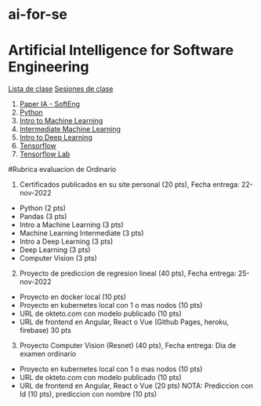 # ai-for-se
# Artificial Intelligence for Software Engineering
[Lista de clase](https://docs.google.com/spreadsheets/d/1NC7pYQ-kMOSH85gj5xbFjWwGKht-glgLHtNFcI23NTk/edit?usp=sharing)
[Sesiones de clase](https://drive.google.com/drive/folders/1KMs5ZJLgPz1HV49ENF4ZIv73K__xH_fU?usp=sharing)


1. [Paper IA - SoftEng](https://github.com/adsoftsito/laboweb/blob/main/CI_CD_IA.pdf)
2. [Python](https://www.kaggle.com/learn/python)
3. [Intro to Machine Learning](https://www.kaggle.com/learn/intro-to-machine-learning)
4. [Intermediate Machine Learning](https://www.kaggle.com/learn/intermediate-machine-learning)
5. [Intro to Deep Learning](https://www.kaggle.com/learn/intro-to-deep-learning)
6. [Tensorflow](https://github.com/adsoftsito/apis/blob/master/w15/itesm_apis_semana15.pdf)
7. [Tensorflow Lab](https://colab.research.google.com/drive/1EVOq8gLq6wm_PWdj29qwmX6VjZEwwptf?usp=sharing)

#Rubrica evaluacion de Ordinario

1. Certificados publicados en su site personal  (20 pts), Fecha entrega: 22-nov-2022
  - Python (2 pts) 
  - Pandas (3 pts)
  - Intro a Machine Learning (3 pts)
  - Machine Learning Intermediate (3 pts)
  - Intro a Deep Learning (3 pts)
  - Deep Learning (3 pts)
  - Computer Vision (3 pts)

2. Proyecto de prediccion de regresion lineal (40 pts), Fecha entrega: 25-nov-2022
  - Proyecto en docker local (10 pts)
  - Proyecto en kubernetes local con 1 o mas nodos (10 pts)
  - URL de okteto.com con modelo publicado (10 pts)
  - URL de frontend en Angular, React o Vue (Github Pages, heroku, firebase) 30 pts

3. Proyecto Computer Vision (Resnet)  (40 pts), Fecha entrega: Dia de examen ordinario
  - Proyecto en kubernetes local con 1 o mas nodos (10 pts)
  - URL de okteto.com con modelo publicado (10 pts)
  - URL de frontend en Angular, React o Vue (20 pts) NOTA:  Prediccion con Id (10 pts), prediccion con nombre (10 pts)

